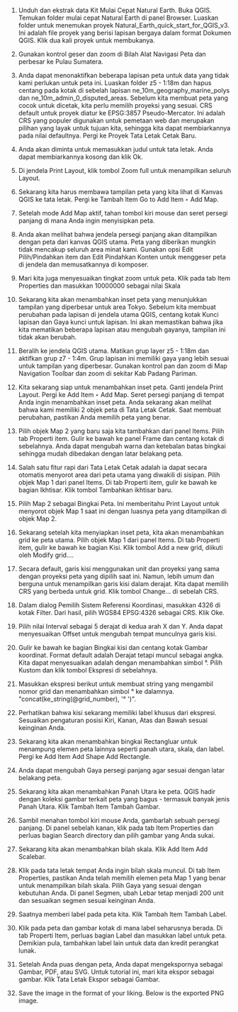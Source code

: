 1. Unduh dan ekstrak data Kit Mulai Cepat Natural Earth. Buka QGIS. Temukan folder mulai cepat Natural Earth di panel Browser. Luaskan folder untuk menemukan proyek Natural_Earth_quick_start_for_QGIS_v3. Ini adalah file proyek yang berisi lapisan bergaya dalam format Dokumen QGIS. Klik dua kali proyek untuk membukanya.

2. Gunakan kontrol geser dan zoom di Bilah Alat Navigasi Peta dan perbesar ke Pulau Sumatera.

3. Anda dapat menonaktifkan beberapa lapisan peta untuk data yang tidak kami perlukan untuk peta ini. Luaskan folder z5 - 1:18m dan hapus centang pada kotak di sebelah lapisan ne_10m_geography_marine_polys dan ne_10m_admin_0_disputed_areas. Sebelum kita membuat peta yang cocok untuk dicetak, kita perlu memilih proyeksi yang sesuai. CRS default untuk proyek diatur ke EPSG:3857 Pseudo-Mercator. Ini adalah CRS yang populer digunakan untuk pemetaan web dan merupakan pilihan yang layak untuk tujuan kita, sehingga kita dapat membiarkannya pada nilai defaultnya. Pergi ke Proyek Tata Letak Cetak Baru.

4. Anda akan diminta untuk memasukkan judul untuk tata letak. Anda dapat membiarkannya kosong dan klik Ok.

5. Di jendela Print Layout, klik tombol Zoom full untuk menampilkan seluruh Layout.

6. Sekarang kita harus membawa tampilan peta yang kita lihat di Kanvas QGIS ke tata letak. Pergi ke Tambah Item Go to Add Item ‣ Add Map.

7. Setelah mode Add Map aktif, tahan tombol kiri mouse dan seret persegi panjang di mana Anda ingin menyisipkan peta.

8. Anda akan melihat bahwa jendela persegi panjang akan ditampilkan dengan peta dari kanvas QGIS utama. Peta yang diberikan mungkin tidak mencakup seluruh area minat kami. Gunakan opsi Edit Pilih/Pindahkan item dan Edit Pindahkan Konten untuk menggeser peta di jendela dan memusatkannya di komposer.

9. Mari kita juga menyesuaikan tingkat zoom untuk peta. Klik pada tab Item Properties dan masukkan 10000000 sebagai nilai Skala  

10. Sekarang kita akan menambahkan inset peta yang menunjukkan tampilan yang diperbesar untuk area Tokyo. Sebelum kita membuat perubahan pada lapisan di jendela utama QGIS, centang kotak Kunci lapisan dan Gaya kunci untuk lapisan. Ini akan memastikan bahwa jika kita mematikan beberapa lapisan atau mengubah gayanya, tampilan ini tidak akan berubah.

11. Beralih ke jendela QGIS utama. Matikan grup layer z5 - 1:18m dan aktifkan grup z7 - 1:4m. Grup lapisan ini memiliki gaya yang lebih sesuai untuk tampilan yang diperbesar. Gunakan kontrol pan dan zoom di Map Navigation Toolbar dan zoom di sekitar Kab Padang Pariman.

12. Kita sekarang siap untuk menambahkan inset peta. Ganti jendela Print Layout. Pergi ke Add Item ‣ Add Map.
Seret persegi panjang di tempat Anda ingin menambahkan inset peta. Anda sekarang akan melihat bahwa kami memiliki 2 objek peta di Tata Letak Cetak. Saat membuat perubahan, pastikan Anda memilih peta yang benar.

13. Pilih objek Map 2 yang baru saja kita tambahkan dari panel Items. Pilih tab Properti item. Gulir ke bawah ke panel Frame dan centang kotak di sebelahnya. Anda dapat mengubah warna dan ketebalan batas bingkai sehingga mudah dibedakan dengan latar belakang peta.

14. Salah satu fitur rapi dari Tata Letak Cetak adalah ia dapat secara otomatis menyorot area dari peta utama yang diwakili di sisipan. Pilih objek Map 1 dari panel Items. Di tab Properti item, gulir ke bawah ke bagian Ikhtisar. Klik tombol Tambahkan ikhtisar baru.

15. Pilih Map 2 sebagai Bingkai Peta. Ini memberitahu Print Layout untuk menyorot objek Map 1 saat ini dengan luasnya peta yang ditampilkan di objek Map 2.

16. Sekarang setelah kita menyiapkan inset peta, kita akan menambahkan grid ke peta utama. Pilih objek Map 1 dari panel Items. Di tab Properti item, gulir ke bawah ke bagian Kisi. Klik tombol Add a new grid, diikuti oleh Modify grid….

17. Secara default, garis kisi menggunakan unit dan proyeksi yang sama dengan proyeksi peta yang dipilih saat ini. Namun, lebih umum dan berguna untuk menampilkan garis kisi dalam derajat. Kita dapat memilih CRS yang berbeda untuk grid. Klik tombol Change… di sebelah CRS.

18. Dalam dialog Pemilih Sistem Referensi Koordinasi, masukkan 4326 di kotak Filter. Dari hasil, pilih WGS84 EPSG:4326 sebagai CRS. Klik Oke.

19. Pilih nilai Interval sebagai 5 derajat di kedua arah X dan Y. Anda dapat menyesuaikan Offset untuk mengubah tempat munculnya garis kisi.

20. Gulir ke bawah ke bagian Bingkai kisi dan centang kotak Gambar koordinat. Format default adalah Derajat tetapi muncul sebagai angka. Kita dapat menyesuaikan adalah dengan menambahkan simbol °. Pilih Kustom dan klik tombol Ekspresi di sebelahnya.

21. Masukkan ekspresi berikut untuk membuat string yang mengambil nomor grid dan menambahkan simbol ° ke dalamnya. "concat(ke_string(@grid_number), '° ')".

22. Perhatikan bahwa kisi sekarang memiliki label khusus dari ekspresi. Sesuaikan pengaturan posisi Kiri, Kanan, Atas dan Bawah sesuai keinginan Anda.

23. Sekarang kita akan menambahkan bingkai Rectangluar untuk menampung elemen peta lainnya seperti panah utara, skala, dan label. Pergi ke Add Item Add Shape Add Rectangle.

24. Anda dapat mengubah Gaya persegi panjang agar sesuai dengan latar belakang peta.

25. Sekarang kita akan menambahkan Panah Utara ke peta. QGIS hadir dengan koleksi gambar terkait peta yang bagus - termasuk banyak jenis Panah Utara. Klik Tambah Item Tambah Gambar.

26. Sambil menahan tombol kiri mouse Anda, gambarlah sebuah persegi panjang. Di panel sebelah kanan, klik pada tab Item Properties dan perluas bagian Search directory dan pilih gambar yang Anda sukai.

27. Sekarang kita akan menambahkan bilah skala. Klik Add Item Add Scalebar.

28. Klik pada tata letak tempat Anda ingin bilah skala muncul. Di tab Item Properties, pastikan Anda telah memilih elemen peta Map 1 yang benar untuk menampilkan bilah skala. Pilih Gaya yang sesuai dengan kebutuhan Anda. Di panel Segmen, ubah Lebar tetap menjadi 200 unit dan sesuaikan segmen sesuai keinginan Anda.

29. Saatnya memberi label pada peta kita. Klik Tambah Item Tambah Label.

30. Klik pada peta dan gambar kotak di mana label seharusnya berada. Di tab Properti Item, perluas bagian Label dan masukkan label untuk peta. Demikian pula, tambahkan label lain untuk data dan kredit perangkat lunak.

31. Setelah Anda puas dengan peta, Anda dapat mengekspornya sebagai Gambar, PDF, atau SVG. Untuk tutorial ini, mari kita ekspor sebagai gambar. Klik Tata Letak Ekspor sebagai Gambar.

32. Save the image in the format of your liking. Below is the exported PNG image.
